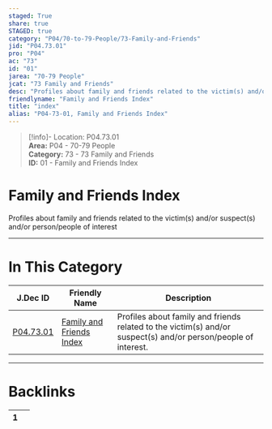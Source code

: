 ```yaml
---  
staged: True  
share: true  
STAGED: true  
category: "P04/70-to-79-People/73-Family-and-Friends"  
jid: "P04.73.01"  
pro: "P04"  
ac: "73"  
id: "01"  
jarea: "70-79 People"  
jcat: "73 Family and Friends"  
desc: "Profiles about family and friends related to the victim(s) and/or suspect(s) and/or person/people of interest."  
friendlyname: "Family and Friends Index"  
title: "index"  
alias: "P04-73-01, Family and Friends Index"  
---  
```

>[!info]- Location: P04.73.01  
>**Area:** P04 - 70-79 People  
>**Category:** 73 - 73 Family and Friends  
>**ID:** 01 - Family and Friends Index  
  
# Family and Friends Index  
  
Profiles about family and friends related to the victim(s) and/or suspect(s) and/or person/people of interest  
   
  
  
---  
# In This Category  
  
| J.Dec ID                                                                                     | Friendly Name                                                                                               | Description                                                                                                    |  
| -------------------------------------------------------------------------------------------- | ----------------------------------------------------------------------------------------------------------- | -------------------------------------------------------------------------------------------------------------- |  
| [P04.73.01](index.md) | [Family and Friends Index](index.md) | Profiles about family and friends related to the victim(s) and/or suspect(s) and/or person/people of interest. |  
  
  
---  
# Backlinks  
<div><table class="dataview table-view-table"><thead class="table-view-thead"><tr class="table-view-tr-header"><th class="table-view-th"><span></span><span class="dataview small-text">1</span></th><th class="table-view-th"><span></span></th></tr></thead><tbody class="table-view-tbody"></tbody></table></div>